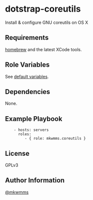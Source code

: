 dotstrap-coreutils
==================
<!-- [![Build Status](https://travis-ci.org/mkwmms/ansible-dotstrap-coreutils.svg)](https://travis-ci.org/mkwmms/dotstrap-coreutils) -->

Install & configure GNU coreutils on OS X

Requirements
------------

[homebrew] and the latest XCode tools.

Role Variables
--------------

See [default variables].

Dependencies
------------

None.

Example Playbook
----------------

```
    - hosts: servers
      roles:
         - { role: mkwmms.coreutils }
```

License
-------

GPLv3

Author Information
------------------

[@mkwmms]


[@mkwmms]: https://github.com/mkwmms
[dotstrap]: https://github.com/mkwmms/dotstrap
[homebrew]: https://github.com/Homebrew/homebrew
[files]: files/
[default variables]: defaults/main.yml
[variables]: vars/main.yml
[zsh]: http://zsh.sourceforge.net
[fish]: http://fishshell.com/
